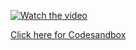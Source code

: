[![Watch the video](https://img.youtube.com/vi/9gQutLF95Vo/hqdefault.jpg)](https://www.youtube.com/watch?v=-xAETKXVfF4)

[Click here for Codesandbox](https://codesandbox.io/s/index-as-key-7f85ls)
<!-- ## Using Index as Key:

Given the code snippet in codesandbox we have 2 list. One that uses index as key and the other name(unique, meaning no duplicate names)

## Wrong Way:

```jsx
          <li key={index} className={highlighted[index] ? "highlighted" : ""}>
            {name}
            <button
              onClick={() =>
                setHighlighted((prev) => ({ ...prev, [index]: !prev[index] }))
              }
            >
              Toggle Background
            </button>
          </li>
```

Seems harmless, right? But using the index as the key can lead to unpredictable behavior if the list gets re-ordered or items get added or removed. It's like trying to find your way home when the street numbers keep changing!

React's reconciliation algorithm uses keys to track the identity of components across renders. When you use the index as a key and then shuffle the list, the keys remain the same even though the item they're associated with may have changed. 

Instead, try to use unique, stable identifiers as keys:

## Right Way:

```jsx
            <li
              key={name}
              className={highlighted[beatleIndex] ? "highlighted" : ""}
            >
              {name}
              <button
                onClick={() =>
                  setHighlighted((prev) => ({
                    ...prev,
                    [beatleIndex]: !prev[beatleIndex]
                  }))
                }
              >
                Toggle Background
              </button>
            </li>
```

Now each Beatle has their own unchanging ID, and no one gets lost when the band lineup changes! -->

